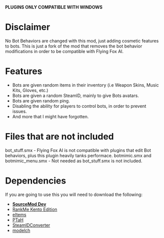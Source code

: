 **PLUGINS ONLY COMPATIBLE WITH WINDOWS**

# Disclaimer
No Bot Behaviors are changed with this mod, just adding cosmetic features to bots. This is just a fork of the mod that removes the bot behavior modifications in order to be compatible with Flying Fox AI.

# Features
- Bots are given random items in their inventory (i.e Weapon Skins, Music Kits, Gloves, etc.)
- Bots are given a random SteamID, mainly to give Bots avatars.
- Bots are given random ping.
- Disabling the ability for players to control bots, in order to prevent issues.
- And more that I might have forgotten.

# Files that are not included
bot_stuff.smx - Flying Fox AI is not compatible with plugins that edit Bot behaviors, plus this plugin heavily tanks performace.
botmimic.smx and botmimic_menu.smx - Not needed as bot_stuff.smx is not included.

# Dependencies
If you are going to use this you will need to download the following:
- **[SourceMod Dev](https://www.sourcemod.net/downloads.php?branch=dev)**
- [RankMe Kento Edition](https://forums.alliedmods.net/showthread.php?p=2467665)
- [eItems](https://github.com/ESK0/eItems)
- [PTaH](https://ptah.zizt.ru/)
- [SteamIDConverter](https://forums.alliedmods.net/showthread.php?t=333459)
- [modelch](https://github.com/SAZONISCHE/modelch)
